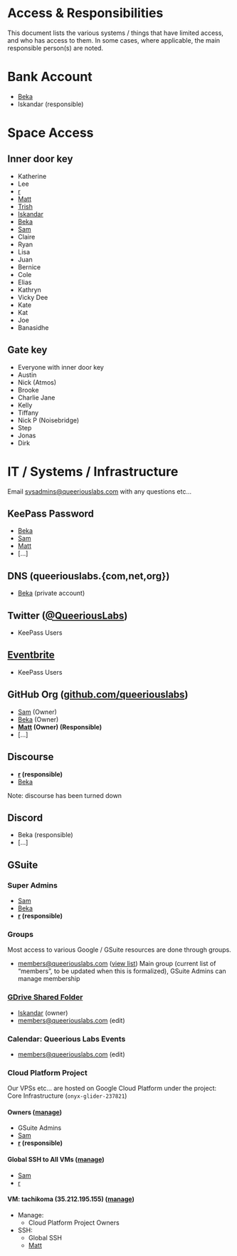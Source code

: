 <!-- TITLE: Access & Responsibilities -->
<!-- SUBTITLE: Who has access to what and who is responsible for what -->

# Access & Responsibilities
This document lists the various systems / things that have limited access, and who has access to them. In some cases, where applicable, the main responsible person(s) are noted.

# Bank Account
* [Beka](/people/beka)
* Iskandar (responsible)

# Space Access
## Inner door key
* Katherine
* Lee
* [r](/people/r)
* [Matt](/people/matt)
* [Trish](/people/trish)
* [Iskandar](/people/iskandar)
* [Beka](/people/beka)
* [Sam](/people/sam)
* Claire
* Ryan
* Lisa
* Juan
* Bernice
* Cole
* Elias
* Kathryn
* Vicky Dee
* Kate
* Kat
* Joe
* Banasidhe

## Gate key
* Everyone with inner door key
* Austin
* Nick (Atmos)
* Brooke
* Charlie Jane
* Kelly
* Tiffany
* Nick P (Noisebridge)
* Step
* Jonas
* Dirk

# IT / Systems / Infrastructure
Email <sysadmins@queeriouslabs.com> with any questions etc...
## KeePass Password
* [Beka](/people/beka)
* [Sam](/people/sam)
* [Matt](/people/matt)
* [...]

## DNS (queeriouslabs.{com,net,org})
* [Beka](/people/beka) (private account)

## Twitter ([@QueeriousLabs](https://twitter.com/queeriouslabs))
* KeePass Users

## [Eventbrite](https://www.eventbrite.com/o/queerious-labs-18856188791)
* KeePass Users

## GitHub Org ([github.com/queeriouslabs](https://github.com/queeriouslabs))
* [Sam](/people/sam) (Owner) 
* [Beka](/people/beka) (Owner)
* **[Matt](/people/matt) (Owner) (Responsible)**
* [...]

## Discourse
* **[r](/people/r) (responsible)**
* [Beka](/people/beka)

Note: discourse has been turned down

## Discord
* Beka (responsible)
* [...]

## GSuite

### Super Admins
* [Sam](/people/sam) 
* [Beka](/people/beka)
* **[r](/people/r) (responsible)**

### Groups
Most access to various Google / GSuite resources are done through groups.

* <members@queeriouslabs.com> ([view list](https://groups.google.com/a/queeriouslabs.com/forum/#!managemembers/members/members/active))
  Main group (current list of “members”, to be updated when this is formalized), GSuite Admins can manage membership
	
### [GDrive Shared Folder](https://drive.google.com/drive/folders/1_QCZv-4acFd6S1A7W_KDui0vN905UMyN?usp=sharing)

* [Iskandar](/people/iskandar) (owner)
* <members@queeriouslabs.com> (edit)

### Calendar: Queerious Labs Events
* <members@queeriouslabs.com> (edit)

### Cloud Platform Project

Our VPSs etc… are hosted on Google Cloud Platform under the project: Core Infrastructure (`onyx-glider-237821`)

#### Owners ([manage](https://console.cloud.google.com/iam-admin/iam?project=onyx-glider-237821))
* GSuite Admins
* [Sam](/people/sam)
* **[r](/people/r) (responsible)**

#### Global SSH to All VMs ([manage](https://console.cloud.google.com/compute/metadata/sshKeys?project=onyx-glider-237821))
* [Sam](/people/sam)
* [r](/people/r)

#### VM: tachikoma (35.212.195.155) ([manage](https://console.cloud.google.com/compute/instancesDetail/zones/us-west1-b/instances/tachikoma?project=onyx-glider-237821))
* Manage:
  * Cloud Platform Project Owners
* SSH:
  * Global SSH
  * [Matt](/people/matt)
